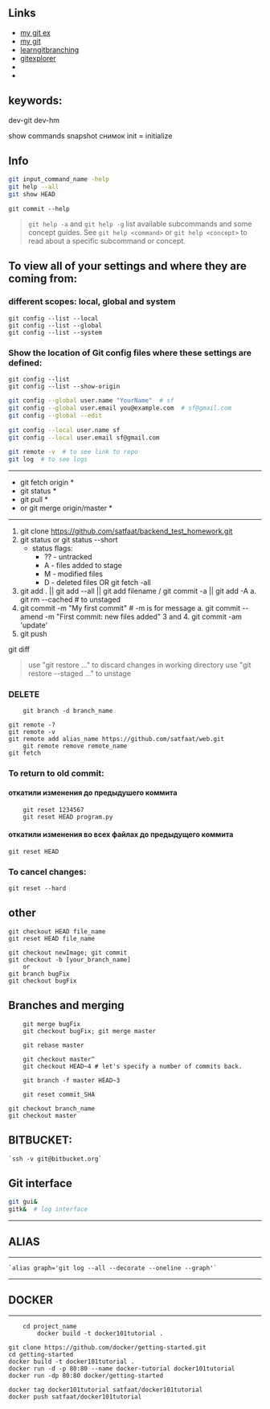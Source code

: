 
## Links
- [my git ex](https://your-account.github.io)
- [my git](https://github.com/satfaat/web.git)
- [learngitbranching](https://learngitbranching.js.org/?locale=ru_RU)
- [gitexplorer](https://gitexplorer.com/)
- [](docs.atlassian.com/bitbucketserver/docs-0610/Using+SSH+keys+to+secure+Git+operations)
- [](https://confluence.atlassian.com/bitbucketserver0610/creating-ssh-keys-989761219.html)


## keywords:
dev-git
dev-hm

show commands
snapshot снимок
init = initialize


## Info

```bash
git input_command_name -help
git help --all
git show HEAD
```

`git commit --help`
> `git help -a` and `git help -g` list available subcommands and some
> concept guides. See `git help <command>` or `git help <concept>`
> to read about a specific subcommand or concept.


## To view all of your settings and where they are coming from:

### different scopes: local, global and system
```
git config --list --local
git config --list --global
git config --list --system
```

### Show the location of Git config files where these settings are defined:
```
git config --list
git config --list --show-origin
```

```bash
git config --global user.name "YourName"  # sf
git config --global user.email you@example.com  # sf@gmail.com
git config --global --edit
```

```bash
git config --local user.name sf
git config --local user.email sf@gmail.com
```

```bash
git remote -v  # to see link to repo
git log  # to see logs 
```

********************************
* git fetch origin             *
* git status                   *
* git pull                     *
* 	or git merge origin/master *
********************************
	
1. git clone https://github.com/satfaat/backend_test_homework.git
2. git status or git status --short
	- status flags:
		- ?? - untracked
		- A - files added to stage
		- M - modified files
		- D - deleted files
    OR git fetch -all
3. git add . || git add --all || git add filename / git commit -a || git add -A
	a. git rm --cached <file> # to unstaged
4. git commit -m "My first commit"  # -m is for message
	a. git commit --amend -m "First commit: new files added"
3 and 4. git commit -am 'update'
5. git push
	
git diff	

> use "git restore <file>..." to discard changes in working directory
> use "git restore --staged <file>..." to unstage

### DELETE
```
	git branch -d branch_name

git remote -?
git remote -v
git remote add alias_name https://github.com/satfaat/web.git
	git remote remove remote_name
git fetch
```

### To return to old commit:
#### откатили изменения до предыдушего коммита
```
	git reset 1234567
	git reset HEAD program.py
```
#### откатили изменения во всех файлах до предыдущего коммита
`git reset HEAD`
	
### To cancel changes:
`git reset --hard`

## other

	git checkout HEAD file_name
	git reset HEAD file_name
	
	git checkout newImage; git commit
	git checkout -b [your_branch_name]
		or
	git branch bugFix
	git checkout bugFix

	
## Branches and merging
```
	git merge bugFix
	git checkout bugFix; git merge master
	
	git rebase master
	
	git checkout master^
	git checkout HEAD~4 # let's specify a number of commits back.
	
	git branch -f master HEAD~3
	
	git reset commit_SHA
```
```
git checkout branch_name
git checkout master
```
	
## BITBUCKET:
	`ssh -v git@bitbucket.org`


## Git interface

```bash
git gui&
gitk&  # log interface
```

*********
## ALIAS
*********
	`alias graph='git log --all --decorate --oneline --graph'`


**********
## DOCKER
**********
```
    cd project_name
		docker build -t docker101tutorial .

git clone https://github.com/docker/getting-started.git
cd getting-started
docker build -t docker101tutorial .
docker run -d -p 80:80 --name docker-tutorial docker101tutorial
docker run -dp 80:80 docker/getting-started

docker tag docker101tutorial satfaat/docker101tutorial
docker push satfaat/docker101tutorial
```
